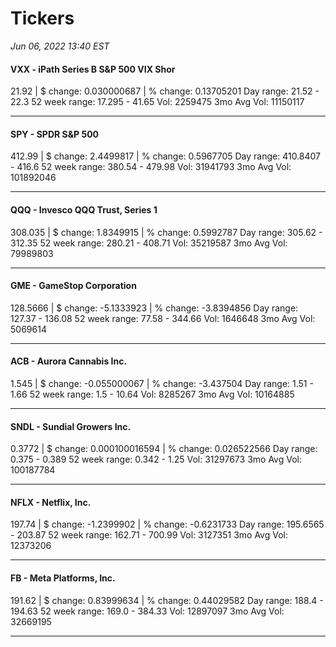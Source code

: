# Tickers
*Jun 06, 2022 13:40 EST*

#### VXX - iPath Series B S&P 500 VIX Shor
21.92 | $ change: 0.030000687 | % change: 0.13705201
Day range: 21.52 - 22.3 52 week range: 17.295 - 41.65
Vol: 2259475 3mo Avg Vol: 11150117

---

#### SPY - SPDR S&P 500
412.99 | $ change: 2.4499817 | % change: 0.5967705
Day range: 410.8407 - 416.6 52 week range: 380.54 - 479.98
Vol: 31941793 3mo Avg Vol: 101892046

---

#### QQQ - Invesco QQQ Trust, Series 1
308.035 | $ change: 1.8349915 | % change: 0.5992787
Day range: 305.62 - 312.35 52 week range: 280.21 - 408.71
Vol: 35219587 3mo Avg Vol: 79989803

---

#### GME - GameStop Corporation
128.5666 | $ change: -5.1333923 | % change: -3.8394856
Day range: 127.37 - 136.08 52 week range: 77.58 - 344.66
Vol: 1646648 3mo Avg Vol: 5069614

---

#### ACB - Aurora Cannabis Inc.
1.545 | $ change: -0.055000067 | % change: -3.437504
Day range: 1.51 - 1.66 52 week range: 1.5 - 10.64
Vol: 8285267 3mo Avg Vol: 10164885

---

#### SNDL - Sundial Growers Inc.
0.3772 | $ change: 0.000100016594 | % change: 0.026522566
Day range: 0.375 - 0.389 52 week range: 0.342 - 1.25
Vol: 31297673 3mo Avg Vol: 100187784

---

#### NFLX - Netflix, Inc.
197.74 | $ change: -1.2399902 | % change: -0.6231733
Day range: 195.6565 - 203.87 52 week range: 162.71 - 700.99
Vol: 3127351 3mo Avg Vol: 12373206

---

#### FB - Meta Platforms, Inc.
191.62 | $ change: 0.83999634 | % change: 0.44029582
Day range: 188.4 - 194.63 52 week range: 169.0 - 384.33
Vol: 12897097 3mo Avg Vol: 32669195

---

